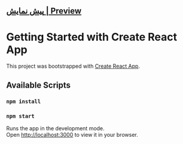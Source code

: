 ## [پیش نمایش | Preview](https://visionary-yeot-df9735.netlify.app/)

# Getting Started with Create React App

This project was bootstrapped with [Create React App](https://github.com/facebook/create-react-app).

## Available Scripts
### `npm install`
### `npm start`

Runs the app in the development mode.\
Open [http://localhost:3000](http://localhost:3000) to view it in your browser.



